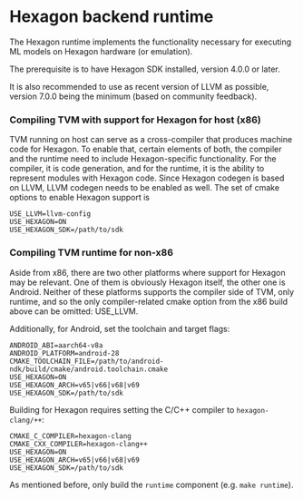 <!--- Licensed to the Apache Software Foundation (ASF) under one -->
<!--- or more contributor license agreements.  See the NOTICE file -->
<!--- distributed with this work for additional information -->
<!--- regarding copyright ownership.  The ASF licenses this file -->
<!--- to you under the Apache License, Version 2.0 (the -->
<!--- "License"); you may not use this file except in compliance -->
<!--- with the License.  You may obtain a copy of the License at -->

<!---   http://www.apache.org/licenses/LICENSE-2.0 -->

<!--- Unless required by applicable law or agreed to in writing, -->
<!--- software distributed under the License is distributed on an -->
<!--- "AS IS" BASIS, WITHOUT WARRANTIES OR CONDITIONS OF ANY -->
<!--- KIND, either express or implied.  See the License for the -->
<!--- specific language governing permissions and limitations -->
<!--- under the License. -->

# Hexagon backend runtime

The Hexagon runtime implements the functionality necessary for executing ML
models on Hexagon hardware (or emulation).

The prerequisite is to have Hexagon SDK installed, version 4.0.0 or later.

It is also recommended to use as recent version of LLVM as possible, version
7.0.0 being the minimum (based on community feedback).

### Compiling TVM with support for Hexagon for host (x86)

TVM running on host can serve as a cross-compiler that produces machine code
for Hexagon. To enable that, certain elements of both, the compiler and the
runtime need to include Hexagon-specific functionality. For the compiler, it
is code generation, and for the runtime, it is the ability to represent
modules with Hexagon code. Since Hexagon codegen is based on LLVM, LLVM
codegen needs to be enabled as well. The set of cmake options to enable
Hexagon support is
```
USE_LLVM=llvm-config
USE_HEXAGON=ON
USE_HEXAGON_SDK=/path/to/sdk
```

### Compiling TVM runtime for non-x86

Aside from x86, there are two other platforms where support for Hexagon may
be relevant. One of them is obviously Hexagon itself, the other one is
Android. Neither of these platforms supports the compiler side of TVM, only
runtime, and so the only compiler-related cmake option from the x86 build
above can be omitted: USE_LLVM.

Additionally, for Android, set the toolchain and target flags:
```
ANDROID_ABI=aarch64-v8a
ANDROID_PLATFORM=android-28
CMAKE_TOOLCHAIN_FILE=/path/to/android-ndk/build/cmake/android.toolchain.cmake
USE_HEXAGON=ON
USE_HEXAGON_ARCH=v65|v66|v68|v69
USE_HEXAGON_SDK=/path/to/sdk
```

Building for Hexagon requires setting the C/C++ compiler to `hexagon-clang/++`:
```
CMAKE_C_COMPILER=hexagon-clang
CMAKE_CXX_COMPILER=hexagon-clang++
USE_HEXAGON=ON
USE_HEXAGON_ARCH=v65|v66|v68|v69
USE_HEXAGON_SDK=/path/to/sdk
```

As mentioned before, only build the `runtime` component (e.g. `make runtime`).

